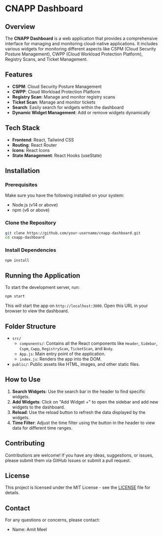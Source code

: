 # CNAPP Dashboard

## Overview

The **CNAPP Dashboard** is a web application that provides a comprehensive interface for managing and monitoring cloud-native applications. It includes various widgets for monitoring different aspects like CSPM (Cloud Security Posture Management), CWPP (Cloud Workload Protection Platform), Registry Scans, and Ticket Management.

## Features

- **CSPM**: Cloud Security Posture Management
- **CWPP**: Cloud Workload Protection Platform
- **Registry Scan**: Manage and monitor registry scans
- **Ticket Scan**: Manage and monitor tickets
- **Search**: Easily search for widgets within the dashboard
- **Dynamic Widget Management**: Add or remove widgets dynamically

## Tech Stack

- **Frontend**: React, Tailwind CSS
- **Routing**: React Router
- **Icons**: React Icons
- **State Management**: React Hooks (useState)

## Installation

### Prerequisites

Make sure you have the following installed on your system:

- Node.js (v14 or above)
- npm (v6 or above)

### Clone the Repository

```bash
git clone https://github.com/your-username/cnapp-dashboard.git
cd cnapp-dashboard
```

### Install Dependencies

```bash
npm install
```

## Running the Application

To start the development server, run:

```bash
npm start
```

This will start the app on `http://localhost:3000`. Open this URL in your browser to view the dashboard.

## Folder Structure

- `src/`
  - `components/`: Contains all the React components like `Header`, `Sidebar`, `Cspm`, `Cwpp`, `RegistryScan`, `TicketScan`, and `Body`.
  - `App.js`: Main entry point of the application.
  - `index.js`: Renders the app into the DOM.
- `public/`: Public assets like HTML, images, and other static files.

## How to Use

1. **Search Widgets**: Use the search bar in the header to find specific widgets.
2. **Add Widgets**: Click on "Add Widget +" to open the sidebar and add new widgets to the dashboard.
3. **Reload**: Use the reload button to refresh the data displayed by the widgets.
4. **Time Filter**: Adjust the time filter using the button in the header to view data for different time ranges.

## Contributing

Contributions are welcome! If you have any ideas, suggestions, or issues, please submit them via GitHub Issues or submit a pull request.

## License

This project is licensed under the MIT License - see the [LICENSE](LICENSE) file for details.

## Contact

For any questions or concerns, please contact:

- Name: Amit Meel


